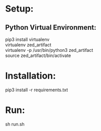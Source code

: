 # Setup:
## Python Virtual Environment:
pip3 install virtualenv\
virtualenv zed_artifact\
virtualenv -p /usr/bin/python3 zed_artifact\
source zed_artifact/bin/activate

# Installation:
pip3 install -r requirements.txt

# Run:
sh run.sh

